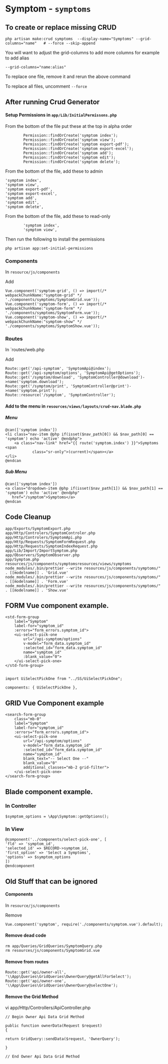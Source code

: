 # Symptom - `symptoms`

## To create or replace missing CRUD

```
php artisan make:crud symptoms  --display-name="Symptoms" --grid-columns="name"   # --force --skip-append
```

You will want to adjust the grid-columns to add more columns  for example to add alias

```
--grid-columns="name:alias"
```

To replace one file, remove it and rerun the above command

To replace all files, uncomment `--force`


## After running Crud Generator


#### Setup Permissions in `app/Lib/InitialPermissons.php`

From the bottom of the file put these at the top in alpha order

```
        Permission::findOrCreate('symptom index');
        Permission::findOrCreate('symptom view');
        Permission::findOrCreate('symptom export-pdf');
        Permission::findOrCreate('symptom export-excel');
        Permission::findOrCreate('symptom add');
        Permission::findOrCreate('symptom edit');
        Permission::findOrCreate('symptom delete');
```

From the bottom of the file, add these to admin

```
'symptom index',
'symptom view',
'symptom export-pdf',
'symptom export-excel',
'symptom add',
'symptom edit',
'symptom delete',
```

From the bottom of the file, add these to read-only

```
        'symptom index',
        'symptom view',
```

Then run the following to install the permissions

```
php artisan app:set-initial-permissions
```

### Components

In `resource/js/components`


Add

```
Vue.component('symptom-grid', () => import(/* webpackChunkName:"symptom-grid" */ './components/symptoms/SymptomGrid.vue'));
Vue.component('symptom-form', () => import(/* webpackChunkName:"symptom-form" */ './components/symptoms/SymptomForm.vue'));
Vue.component('symptom-show', () => import(/* webpackChunkName:"symptom-show" */ './components/symptoms/SymptomShow.vue'));

```

### Routes

In `routes/web.php


Add

```
Route::get('/api-symptom', 'SymptomApi@index');
Route::get('/api-symptom/options', 'SymptomApi@getOptions');
Route::get('/symptom/download', 'SymptomController@download')->name('symptom.download');
Route::get('/symptom/print', 'SymptomController@print')->name('symptom.print');
Route::resource('/symptom', 'SymptomController');
```

#### Add to the menu in `resources/views/layouts/crud-nav.blade.php`

##### Menu

```
@can(['symptom index'])
<li class="nav-item @php if(isset($nav_path[0]) && $nav_path[0] == 'symptom') echo 'active' @endphp">
    <a class="nav-link" href="{{ route('symptom.index') }}">Symptoms <span
            class="sr-only">(current)</span></a>
</li>
@endcan
```

##### Sub Menu

```
@can(['symptom index'])
<a class="dropdown-item @php if(isset($nav_path[1]) && $nav_path[1] == 'symptom') echo 'active' @endphp"
   href="/symptom">Symptoms</a>
@endcan
```



## Code Cleanup


```
app/Exports/SymptomExport.php
app/Http/Controlers/SymptomControler.php
app/Http/Controlers/SymptomApi.php
app/Http/Requests/SymptomFormRequest.php
app/Http/Requests/SymptomIndexRequest.php
app/Lib/Import/ImportSymptom.php
app/Observers/SymptomObserver.php
app/Symptom.php
resources/js/components/symptomsresources/views/symptoms
node_modules/.bin/prettier --write resources/js/components/symptoms/" . [[modelname]] . 'Grid.vue'
node_modules/.bin/prettier --write resources/js/components/symptoms/" . [[modelname]] . 'Form.vue'
node_modules/.bin/prettier --write resources/js/components/symptoms/" . [[modelname]] . 'Show.vue'
```




## FORM Vue component example.
```
<std-form-group
    label="Symptom"
    label-for="symptom_id"
    :errors="form_errors.symptom_id">
    <ui-select-pick-one
        url="/api-symptom/options"
        v-model="form_data.symptom_id"
        :selected_id="form_data.symptom_id"
        name="symptom_id"
        :blank_value="0">
    </ui-select-pick-one>
</std-form-group>


import UiSelectPickOne from "../SS/UiSelectPickOne";

components: { UiSelectPickOne },
```

## GRID Vue Component example

```
<search-form-group
    class="mb-0"
    label="Symptom"
    label-for="symptom_id"
    :errors="form_errors.symptom_id">
    <ui-select-pick-one
        url="/api-symptom/options"
        v-model="form_data.symptom_id"
        :selected_id="form_data.symptom_id"
        name="symptom_id"
        blank_text="-- Select One --"
        blank_value="0"
        additional_classes="mb-2 grid-filter">
    </ui-select-pick-one>
</search-form-group>
```
## Blade component example.

### In Controller

```
$symptom_options = \App\Symptom::getOptions();
```


### In View

```
@component('../components/select-pick-one', [
'fld' => 'symptom_id',
'selected_id' => $RECORD->symptom_id,
'first_option' => 'Select a Symptoms',
'options' => $symptom_options
])
@endcomponent
```

## Old Stuff that can be ignored

#### Components
 
 In `resource/js/components`
 
Remove

```
Vue.component('symptom', require('./components/symptom.vue').default);
```

#### Remove dead code

```
rm app/Queries/GridQueries/SymptomQuery.php
rm resources/js/components/SymptomGrid.vue
```


#### Remove from routes

```
Route::get('api/owner-all', '\\App\Queries\GridQueries\OwnerQuery@getAllForSelect');
Route::get('api/owner-one', '\\App\Queries\GridQueries\OwnerQuery@selectOne');
```

#### Remove the Grid Method
vi app/Http/Controllers/ApiController.php


```
// Begin Owner Api Data Grid Method

public function ownerData(Request $request)
{

return GridQuery::sendData($request, 'OwnerQuery');
 
}
 
// End Owner Api Data Grid Method
```
